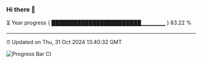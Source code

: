 ### Hi there 👋

⏳ Year progress { ████████████████████████▁▁▁▁▁▁ } 83.22 %

---

⏰ Updated on Thu, 31 Oct 2024 13:40:32 GMT

![Progress Bar CI](https://github.com/IshwaranRudhara/GIT-ACTION/workflows/Progress%20Bar%20CI/badge.svg)
